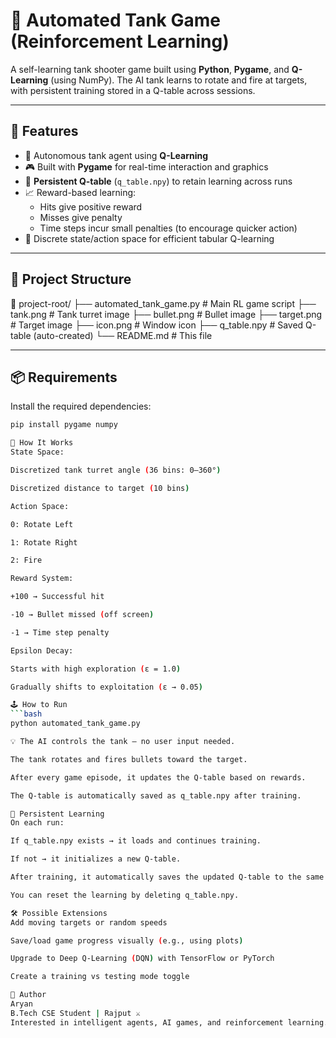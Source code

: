 # 🎯 Automated Tank Game (Reinforcement Learning)

A self-learning tank shooter game built using **Python**, **Pygame**, and **Q-Learning** (using NumPy). The AI tank learns to rotate and fire at targets, with persistent training stored in a Q-table across sessions.

---

## 🧠 Features

- 🤖 Autonomous tank agent using **Q-Learning**
- 🎮 Built with **Pygame** for real-time interaction and graphics
- 💾 **Persistent Q-table** (`q_table.npy`) to retain learning across runs
- 📈 Reward-based learning:
  - Hits give positive reward
  - Misses give penalty
  - Time steps incur small penalties (to encourage quicker action)
- 🧠 Discrete state/action space for efficient tabular Q-learning

---

## 📁 Project Structure

📂 project-root/
├── automated_tank_game.py # Main RL game script
├── tank.png # Tank turret image
├── bullet.png # Bullet image
├── target.png # Target image
├── icon.png # Window icon
├── q_table.npy # Saved Q-table (auto-created)
└── README.md # This file

---

## 📦 Requirements

Install the required dependencies:

```bash
pip install pygame numpy

🚀 How It Works
State Space:

Discretized tank turret angle (36 bins: 0–360°)

Discretized distance to target (10 bins)

Action Space:

0: Rotate Left

1: Rotate Right

2: Fire

Reward System:

+100 → Successful hit

-10 → Bullet missed (off screen)

-1 → Time step penalty

Epsilon Decay:

Starts with high exploration (ε = 1.0)

Gradually shifts to exploitation (ε → 0.05)

🕹️ How to Run
```bash
python automated_tank_game.py

💡 The AI controls the tank — no user input needed.

The tank rotates and fires bullets toward the target.

After every game episode, it updates the Q-table based on rewards.

The Q-table is automatically saved as q_table.npy after training.

💾 Persistent Learning
On each run:

If q_table.npy exists → it loads and continues training.

If not → it initializes a new Q-table.

After training, it automatically saves the updated Q-table to the same file.

You can reset the learning by deleting q_table.npy.

🛠️ Possible Extensions
Add moving targets or random speeds

Save/load game progress visually (e.g., using plots)

Upgrade to Deep Q-Learning (DQN) with TensorFlow or PyTorch

Create a training vs testing mode toggle

🙋 Author
Aryan
B.Tech CSE Student | Rajput ⚔️
Interested in intelligent agents, AI games, and reinforcement learning.
